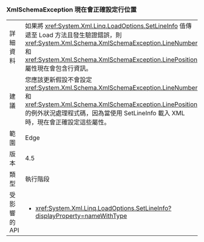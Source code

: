 ### <a name="xmlschemaexception-now-sets-line-positions-properly"></a>XmlSchemaException 現在會正確設定行位置

|   |   |
|---|---|
|詳細資料|如果將 <xref:System.Xml.Linq.LoadOptions.SetLineInfo> 值傳遞至 Load 方法且發生驗證錯誤，則 <xref:System.Xml.Schema.XmlSchemaException.LineNumber> 和 <xref:System.Xml.Schema.XmlSchemaException.LinePosition> 屬性現在會包含行資訊。|
|建議|您應該更新假設不會設定 <xref:System.Xml.Schema.XmlSchemaException.LineNumber> 和 <xref:System.Xml.Schema.XmlSchemaException.LinePosition> 的例外狀況處理程式碼，因為當使用 SetLineInfo 載入 XML 時，現在會正確設定這些屬性。|
|範圍|Edge|
|版本|4.5|
|類型|執行階段|
|受影響的 API|<ul><li><xref:System.Xml.Linq.LoadOptions.SetLineInfo?displayProperty=nameWithType></li></ul>|

